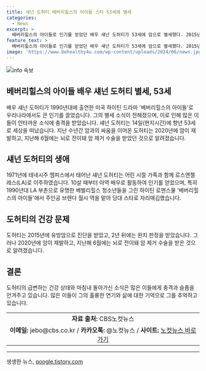 ```yaml
---
title: 섀넌 도허티 베버리힐스의 아이들 스타 53세에 별세
categories:
  - News
excerpt: >
  베버리힐스의 아이들로 인기를 얻었던 배우 섀넌 도허티가 53세에 암으로 별세했다. 2015년 유방암을 겪었으며 2020년 재발, 지난해 뇌로 전이돼 수술을 받았다. 어린 시절 LA로 이주한 도허티는 아역 배우로 데뷔하며 인기를 얻었고, 베버리힐스의 아이들에서 주인공을 맡아 당대 스타로 자리매김했다. 관련 소식은 여러 언론을 통해 전해졌으며, 배우의 생전 이야기에 관심이 쏠리고 있다.
feature_text: >
  베버리힐스의 아이들로 인기를 얻었던 배우 섀넌 도허티가 53세에 암으로 별세했다. 2015년 유방암을 겪었으며 2020년 재발, 지난해 뇌로 전이돼 수술을 받았다. 어린 시절 LA로 이주한 도허티는 아역 배우로 데뷔하며 인기를 얻었고, 베버리힐스의 아이들에서 주인공을 맡아 당대 스타로 자리매김했다. 관련 소식은 여러 언론을 통해 전해졌으며, 배우의 생전 이야기에 관심이 쏠리고 있다.
image: 'https://www.behealthy4u.com/wp-content/uploads/2024/06/news.jpg'
---
```


<p><img src="https://www.behealthy4u.com/wp-content/uploads/2024/06/news.jpg" alt="info 속보" /></p>

<h2><b>베버리힐스의 아이들 배우 섀넌 도허티 별세, 53세</b></h2>

<p data-ke-size="size16">배우 섀넌 도허티가 1990년대에 출연한 미국 하이틴 드라마 '베버리힐스의 아이들'로 우리나라에서도 큰 인기를 끌었습니다. 그의 별세 소식이 전해졌으며, 이로 인해 많은 이들이 안타까운 소식에 충격을 받았습니다. 섀넌 도허티는 14일(현지시간)에 향년 53세로 세상을 떠났습니다. 지난 수년간 암과의 싸움을 이어온 도허티는 2020년에 암이 재발하고, 지난해 6월에는 뇌로 전이돼 암 제거 수술을 받았던 것으로 알려졌습니다.</p>

<h2 data-ke-size="size26">섀넌 도허티의 생애</h2>

<p data-ke-size="size16">1971년에 테네시주 멤피스에서 태어난 섀넌 도허티는 어린 시절 가족과 함께 로스앤젤레스(LA)로 이주하였습니다. 10살 때부터 아역 배우로 활동하여 인기를 얻었으며, 특히 1990년대 LA 부촌으로 유명한 베벌리힐스 청소년들을 그린 하이틴 로맨스물 '베버리힐스의 아이들'에서 주인공 브렌다 월시 역을 맡아 당대 스타로 자리매김했습니다.</p>

<h2 data-ke-size="size26">도허티의 건강 문제</h2>

<p data-ke-size="size16">도허티는 2015년에 유방암으로 진단을 받았고, 2년 뒤에는 완치 판정을 받았습니다. 그러나 2020년에 암이 재발하고, 지난해 6월에는 뇌로 전이돼 암 제거 수술을 받은 것으로 알려졌습니다.</p>

<h2 data-ke-size="size26">결론</h2>

<p data-ke-size="size16">도허티의 급변하는 건강 상태와 마침내 돌아가신 소식은 많은 이들에게 충격과 슬픔을 안겨주고 있습니다. 많은 이들이 그의 훌륭한 연기와 삶에 대한 기억으로 그를 추억하고 있습니다.</p>

<table>
    <tr>
        <td style="text-align: center; height: 17px;"><b>자료 출처: </b>CBS노컷뉴스</td>
    </tr>
    <tr>
        <td style="text-align: center; height: 17px;"><b>이메일: </b>jebo@cbs.co.kr / <b>카카오톡: </b>@노컷뉴스 / <b>사이트: </b><a href="https://url.kr/b71afn">노컷뉴스 바로가기</a></td>
    </tr>
</table>

<p><hr></p>
생생한 뉴스, <a href="https://qoogle.tistory.com" rel="dofollow">qoogle.tistory.com</a>


